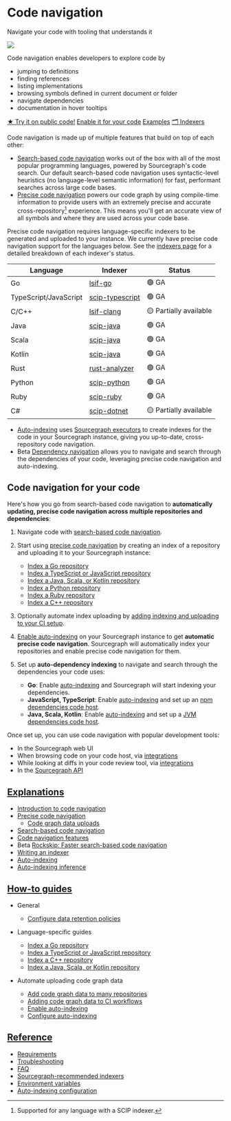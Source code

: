 <style>

.markdown-body h2 {
  margin-top: 2em;
}

.markdown-body ul {
  padding-left: 1em;
}

.markdown-body ul li {
  margin: 0.5em 0;
}

.markdown-body .lead-screenshot {
    float: right;
    display: block;
    margin: 1em auto;
    max-width: 500px;
    margin-left: 0.5em;
    border: 1px solid lightgrey;
    border-radius: 10px;
}

</style>

# Code navigation

<p class="subtitle">Navigate your code with tooling that understands it</p>

<div>
<img src="https://storage.googleapis.com/sourcegraph-assets/docs/images/code-intelligence/code-intel-overview.png" class="lead-screenshot">

<p class="lead">
Code navigation enables
developers to explore code by
</p>


<ul class="lead">
<li>jumping to definitions</li>
<li>finding references</li>
<li>listing implementations</li>
<li>browsing symbols defined in current document or folder</li>
<li>navigate dependencies</li>
<li>documentation in hover tooltips</li>
</ul>
</div>

<div style="display: block; float: clear;"> </div>

<div class="cta-group">
<a class="btn btn-primary" href="https://sourcegraph.com/github.com/dgrijalva/jwt-go/-/blob/token.go?L37:6#tab=references">★ Try it on public code!</a>
<a class="btn" href="#code-navigation-for-your-code">Enable it for your code</a>
<a class="btn" href="references/precise_examples">Examples</a>
<a class="btn" href="references/indexers">🗂 Indexers</a>
</div>

Code navigation is made up of multiple features that build on top of each other:

- [Search-based code navigation](explanations/search_based_code_navigation.md) works out of the box with all of the most popular programming languages, powered by Sourcegraph's code search. Our default search-based code navigation uses syntactic-level heuristics (no language-level semantic information) for fast, performant searches across large code bases.
- [Precise code navigation](explanations/precise_code_navigation.md) powers our code graph by using compile-time information to provide users with an extremely precise and accurate cross-repository[^1] experience. This means you'll get an accurate view of all symbols and where they are used across your code base.

Precise code navigation requires language-specific indexers to be generated and uploaded to your instance. We currently have precise code navigation support for the languages below. See the [indexers page](references/indexers.md) for a detailed breakdown of each indexer's status.
<table>
   <thead>
      <tr>
        <th>Language</th>
        <th>Indexer</th>
        <th>Status</th>
      </tr>
   </thead>
   <tbody>
      <tr>
        <td>Go</td>
        <td><a href="https://sourcegraph.com/github.com/sourcegraph/lsif-go">lsif-go</a></td>
        <td>🟢 GA</td>
      </tr>
      <tr>
        <td>TypeScript/JavaScript</td>
        <td><a href="https://sourcegraph.com/github.com/sourcegraph/scip-typescript">scip-typescript</a></td>
        <td>🟢 GA</td>
      </tr>
      <tr>
        <td>C/C++</td>
        <td><a href="https://sourcegraph.com/github.com/sourcegraph/lsif-clang">lsif-clang</a></td>
        <td>🟡 Partially available</td>
      </tr>
      <tr>
         <td>Java</td>
        <td><a href="https://sourcegraph.com/github.com/sourcegraph/scip-java">scip-java</a></td>
        <td>🟢 GA</td>
      </tr>
      <tr>
        <td>Scala</td>
        <td><a href="https://sourcegraph.com/github.com/sourcegraph/scip-java">scip-java</a></td>
        <td>🟢 GA</td>
      </tr>
      <tr>
        <td>Kotlin</td>
        <td><a href="https://sourcegraph.com/github.com/sourcegraph/scip-java">scip-java</a></td>
        <td>🟢 GA</td>
      </tr>
      <tr>
        <td>Rust</td>
        <td><a href="https://sourcegraph.com/github.com/rust-lang/rust-analyzer">rust-analyzer</a></td>
        <td>🟢 GA</td>
      </tr>
     <tr>
        <td>Python</td>
        <td><a href="https://sourcegraph.com/github.com/sourcegraph/scip-python">scip-python</a></td>
        <td>🟢 GA</td>
      </tr>
     <tr>
        <td>Ruby</td>
        <td><a href="https://sourcegraph.com/github.com/sourcegraph/scip-ruby">scip-ruby</a></td>
        <td>🟢 GA</td>
      </tr>
      <tr>
        <td>C#</td>
        <td><a href="https://github.com/sourcegraph/scip-dotnet">scip-dotnet</a></td>
        <td>🟡 Partially available</td>
      </tr>
   </tbody>
</table>

- [Auto-indexing](explanations/auto_indexing.md) uses [Sourcegraph executors](../admin/executors/index.md) to create indexes for the code in your Sourcegraph instance, giving you up-to-date, cross-repository code navigation.
- <span class="badge badge-beta">Beta</span> [Dependency navigation](explanations/features.md#dependency-navigation) allows you to navigate and search through the dependencies of your code, leveraging precise code navigation and auto-indexing.

## Code navigation for your code

Here's how you go from search-based code navigation to **automatically updating, precise code navigation across multiple repositories and dependencies**:

1. Navigate code with [search-based code navigation](explanations/search_based_code_navigation.md).
1. Start using [precise code navigation](explanations/precise_code_navigation.md) by creating an index of a repository and uploading it to your Sourcegraph instance:

    - [Index a Go repository](how-to/index_a_go_repository.md#manual-indexing)
    - [Index a TypeScript or JavaScript repository](how-to/index_a_typescript_and_javascript_repository.md#manual-indexing)
    - [Index a Java, Scala, or Kotlin repository](https://sourcegraph.github.io/scip-java/docs/getting-started.html)
    - [Index a Python repository](https://sourcegraph.com/github.com/sourcegraph/scip-python)
    - [Index a Ruby repository](https://sourcegraph.com/github.com/sourcegraph/scip-ruby)
    - [Index a C++ repository](how-to/index_a_cpp_repository.md)


1. Optionally automate index uploading by [adding indexing and uploading to your CI setup](how-to/adding_lsif_to_workflows.md).
1. [Enable auto-indexing](how-to/enable_auto_indexing.md) on your Sourcegraph instance to get **automatic precise code navigation**. Sourcegraph will automatically index your repositories and enable precise code navigation for them.
1. Set up **auto-dependency indexing** to navigate and search through the dependencies your code uses:
    - **Go**: Enable [auto-indexing](explanations/auto_indexing.md) and Sourcegraph will start indexing your dependencies.
    - **JavaScript, TypeScript**: Enable [auto-indexing](explanations/auto_indexing.md) and set up an [npm dependencies code host](../../integration/npm.md).
    - **Java, Scala, Kotlin**: Enable [auto-indexing](explanations/auto_indexing.md) and set up a [JVM dependencies code host](../../integration/jvm.md).
    

Once set up, you can use code navigation with popular development tools:

- In the Sourcegraph web UI
- When browsing code on your code host, via [integrations](../../../integration/index.md)
- While looking at diffs in your code review tool, via [integrations](../../../integration/index.md)
- In the [Sourcegraph API](https://docs.sourcegraph.com/api/graphql)

## [Explanations](explanations/index.md)

- [Introduction to code navigation](explanations/introduction_to_code_navigation.md)
- [Precise code navigation](explanations/precise_code_navigation.md)
  - [Code graph data uploads](explanations/uploads.md)
- [Search-based code navigation](explanations/search_based_code_navigation.md)
- [Code navigation features](explanations/features.md)
- <span class="badge badge-beta">Beta</span> [Rockskip: Faster search-based code navigation](explanations/rockskip.md)
- [Writing an indexer](explanations/writing_an_indexer.md)
- [Auto-indexing](explanations/auto_indexing.md)
- [Auto-indexing inference](explanations/auto_indexing_inference.md)


## [How-to guides](how-to/index.md)

- General
  - [Configure data retention policies](how-to/configure_data_retention.md)

- Language-specific guides
  - [Index a Go repository](how-to/index_a_go_repository.md)
  - [Index a TypeScript or JavaScript repository](how-to/index_a_typescript_and_javascript_repository.md)
  - [Index a C++ repository](how-to/index_a_cpp_repository.md)
  - [Index a Java, Scala, or Kotlin repository](https://sourcegraph.github.io/scip-java/docs/getting-started.html)
- Automate uploading code graph data
  - [Add code graph data to many repositories](how-to/adding_lsif_to_many_repos.md)
  - [Adding code graph data to CI workflows](how-to/adding_lsif_to_workflows.md)
  - [Enable auto-indexing](how-to/enable_auto_indexing.md)
  - [Configure auto-indexing](how-to/configure_auto_indexing.md)

## [Reference](references/index.md)

- [Requirements](references/requirements.md)
- [Troubleshooting](references/troubleshooting.md)
- [FAQ](references/faq.md)
- [Sourcegraph-recommended indexers](references/indexers.md)
- [Environment variables](references/envvars.md)
- [Auto-indexing configuration](references/auto_indexing_configuration.md)


[^1]: Supported for any language with a SCIP indexer.

